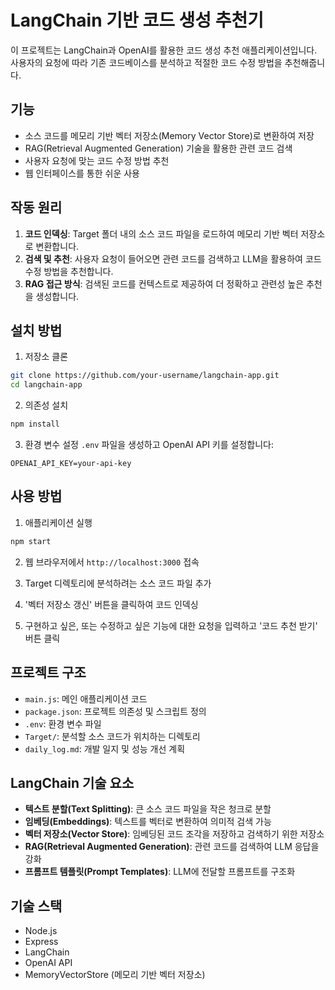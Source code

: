 # LangChain 기반 코드 생성 추천기

이 프로젝트는 LangChain과 OpenAI를 활용한 코드 생성 추천 애플리케이션입니다. 사용자의 요청에 따라 기존 코드베이스를 분석하고 적절한 코드 수정 방법을 추천해줍니다.

## 기능

- 소스 코드를 메모리 기반 벡터 저장소(Memory Vector Store)로 변환하여 저장
- RAG(Retrieval Augmented Generation) 기술을 활용한 관련 코드 검색
- 사용자 요청에 맞는 코드 수정 방법 추천
- 웹 인터페이스를 통한 쉬운 사용

## 작동 원리

1. **코드 인덱싱**: Target 폴더 내의 소스 코드 파일을 로드하여 메모리 기반 벡터 저장소로 변환합니다.
2. **검색 및 추천**: 사용자 요청이 들어오면 관련 코드를 검색하고 LLM을 활용하여 코드 수정 방법을 추천합니다.
3. **RAG 접근 방식**: 검색된 코드를 컨텍스트로 제공하여 더 정확하고 관련성 높은 추천을 생성합니다.

## 설치 방법

1. 저장소 클론

```bash
git clone https://github.com/your-username/langchain-app.git
cd langchain-app
```

2. 의존성 설치

```bash
npm install
```

3. 환경 변수 설정
   `.env` 파일을 생성하고 OpenAI API 키를 설정합니다:

```
OPENAI_API_KEY=your-api-key
```

## 사용 방법

1. 애플리케이션 실행

```bash
npm start
```

2. 웹 브라우저에서 `http://localhost:3000` 접속

3. Target 디렉토리에 분석하려는 소스 코드 파일 추가

4. '벡터 저장소 갱신' 버튼을 클릭하여 코드 인덱싱

5. 구현하고 싶은, 또는 수정하고 싶은 기능에 대한 요청을 입력하고 '코드 추천 받기' 버튼 클릭

## 프로젝트 구조

- `main.js`: 메인 애플리케이션 코드
- `package.json`: 프로젝트 의존성 및 스크립트 정의
- `.env`: 환경 변수 파일
- `Target/`: 분석할 소스 코드가 위치하는 디렉토리
- `daily_log.md`: 개발 일지 및 성능 개선 계획

## LangChain 기술 요소

- **텍스트 분할(Text Splitting)**: 큰 소스 코드 파일을 작은 청크로 분할
- **임베딩(Embeddings)**: 텍스트를 벡터로 변환하여 의미적 검색 가능
- **벡터 저장소(Vector Store)**: 임베딩된 코드 조각을 저장하고 검색하기 위한 저장소
- **RAG(Retrieval Augmented Generation)**: 관련 코드를 검색하여 LLM 응답을 강화
- **프롬프트 템플릿(Prompt Templates)**: LLM에 전달할 프롬프트를 구조화

## 기술 스택

- Node.js
- Express
- LangChain
- OpenAI API
- MemoryVectorStore (메모리 기반 벡터 저장소)
